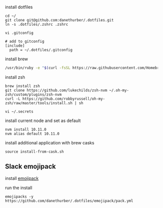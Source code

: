 install dotfiles

```
cd ~/
git clone git@github.com:danethurber/.dotfiles.git
ln -s .dotfiles/.zshrc .zshrc

vi .gitconfig

# add to gitconfig
[include]
  path = ~/.dotfiles/.gitconfig
```

install brew

```bash
/usr/bin/ruby -e "$(curl -fsSL https://raw.githubusercontent.com/Homebrew/install/master/install)"
```

install zsh

```
brew install zsh
git clone https://github.com/lukechilds/zsh-nvm ~/.oh-my-zsh/custom/plugins/zsh-nvm
curl -L https://github.com/robbyrussell/oh-my-zsh/raw/master/tools/install.sh | sh
```

```
vi ~/.secrets
```

install current node and set as default

```
nvm install 10.11.0
nvm alias default 10.11.0
```

install additional application with brew casks

```
source install-from-cask.sh
```

## Slack emojipack

install [emojipack](https://github.com/lambtron/emojipacks)

run the install

`emojipacks -y https://github.com/danethurber/.dotfiles/emojipack/pack.yml`

